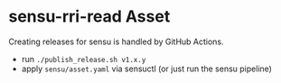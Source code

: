 # sensu-rri-read Asset

Creating releases for sensu is handled by GitHub Actions.

- run `./publish_release.sh v1.x.y`
- apply `sensu/asset.yaml` via sensuctl (or just run the sensu pipeline)
